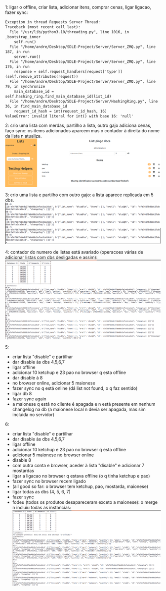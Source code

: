 1: ligar o offline, criar lista, adicionar itens, comprar cenas, ligar ligacao, fazer sync: 
```
Exception in thread Requests Server Thread:
Traceback (most recent call last):
  File "/usr/lib/python3.10/threading.py", line 1016, in _bootstrap_inner
    self.run()
  File "/home/andre/Desktop/SDLE-Project/Server/Server_ZMQ.py", line 187, in run
    server.run()
  File "/home/andre/Desktop/SDLE-Project/Server/Server_ZMQ.py", line 176, in run
    response = self.request_handlers[request['type']](self.remove_attributes(request))
  File "/home/andre/Desktop/SDLE-Project/Server/Server_ZMQ.py", line 79, in synchronize
    main_database_id = self.hashing_ring.find_main_database_id(list_id)
  File "/home/andre/Desktop/SDLE-Project/Server/HashingRing.py", line 36, in find_main_database_id
    request_id_hash = int(request_id_hash, 16)
ValueError: invalid literal for int() with base 16: 'null'
```
2: crio uma lista com merdas, partilho a lista, outro gajo adiciona cenas, faço sync: os items adicionados aparcem mas o contador à direita do nome da lista n atualiza.
![img](bug_counter.png)

3: crio uma lista e partilho com outro gajo: a lista aparece replicada em 5 dbs.
![img](bug_replication.png)

4: contador do numero de listas está avariado (operacoes várias de adicionar listas com dbs desligadas e assim):
![img](bug_list.png)

5:
- criar lista "disable" e partilhar
- dar disable às dbs 4,5,6,7
- ligar offline
- adicionar 10 ketchup e 23 pao no browser q esta offline
- dar disable à 8
- no browser online, adicionar 5 maionese
- fazer sync no q está online (dá list not found, o q faz sentido)
- ligar db 8
- fazer sync again
- a maionese q está no cliente é apagada e n está presente em nenhum changelog na db (a maionese local n devia ser apagada, mas sim incluida no servidor)

6:
- criar lista "disable" e partilhar
- dar disable às dbs 4,5,6,7
- ligar offline
- adicionar 10 ketchup e 23 pao no browser q esta offline
- adicionar 5 maionese no browser online
- disable 8
- com outra conta e browser, aceder à lista "disable" e adicionar 7 mostardas
- ligar a ligacao no browser q estava offline (o q tinha ketchup e pao)
- fazer sync no browser recem ligado
- (all good so far: o browser tem ketchup, pao, mostarda, maionese)
- ligar todas as dbs (4, 5, 6, 7)
- fazer sync
- fodeu (todos os produtos desapareceram exceto a maionese): o merge n incluiu todas as instancias:
![img](bug_merge.png)

